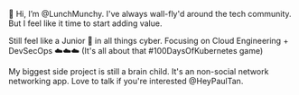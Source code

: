 👋 Hi, I’m @LunchMunchy. I've always wall-fly'd around the tech community. But I feel like it time to start adding value.

Still feel like a Junior 🌱 in all things cyber.
Focusing on Cloud Engineering + DevSecOps ☁️☁️☁️
(It's all about that #100DaysOfKubernetes game)

My biggest side project is still a brain child. It's an non-social network networking app. Love to talk if you're interested @HeyPaulTan.

<!---
LunchMunchy/LunchMunchy is a ✨ special ✨ repository because its `README.md` (this file) appears on your GitHub profile.
You can click the Preview link to take a look at your changes.
--->
